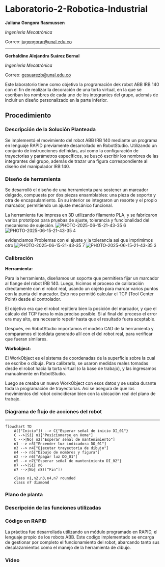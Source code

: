 # Laboratorio-2-Robotica-Industrial


**Juliana Gongora Rasmussen**


_Ingeniería Mecatrónica_

Correo: jugongorar@unal.edu.co

---


**Gerhaldine Alejandra Suárez Bernal**
  
  _Ingeniería Mecatrónica_

Correo: gesuarezb@unal.edu.co

Este laboratorio tiene como objetivo la programación dek robot ABB IRB 140 con el fin de realizar la decoración de una torta virtual, en la que se escriban los nombres de cada uno de los integrantes del grupo, además de incluir un diseño personalizado en la parte inferior.

## Procedimiento
### Descripción de la Solución Planteada
Se implementó el movimiento del robot ABB IRB 140 mediante un programa en lenguaje RAPID previamente desarrollado en RobotStudio. Utilizando un conjunto de instrucciones definidas, así como la configuración de trayectorias y parámetros específicos, se buscó escribir los nombres de las integrantes del grupo, además de trazar una figura correspondiente al diseño del manipulador IRB 140.

### Diseño de herramienta
Se desarrolló el diseño de una herramienta para sostener un marcador delgado, compuesta por dos piezas ensamblables: una pieza de soporte y otra de encapsulamiento.
En su interior se integraron un resorte y el propio marcador, permitiendo un ajuste mecánico funcional.

La herramienta fue impresa en 3D utilizando filamento PLA, y se fabricaron varios prototipos para pruebas de ajuste, tolerancia y funcionalidad del mecanismo de sujeción.
![PHOTO-2025-06-15-21-43-35 6](https://github.com/user-attachments/assets/c3875a64-eeb7-476f-84e9-9f5601d0789a)
![PHOTO-2025-06-15-21-43-35 4](https://github.com/user-attachments/assets/d59ea6c6-7694-4f44-8a65-391367825876)

evidenciamos Problemas con el ajuste y la tolerancia asi que imprimimos otro
![PHOTO-2025-06-15-21-43-35 7](https://github.com/user-attachments/assets/d8ceafe2-a50b-4fa2-a7a8-380464b0f0cc)
![PHOTO-2025-06-15-21-43-35 3](https://github.com/user-attachments/assets/8896694a-f174-4fad-b2d1-dae528e35c07)


### Calibración
**Herramienta:**

Para la herramienta, diseñamos un soporte que permitiera fijar un marcador al flange del robot IRB 140. Luego, hicimos el proceso de calibración directamente con el robot real, usando un objeto para marcar varios puntos con la punta del marcador. Esto nos permitió calcular el TCP (Tool Center Point) desde el controlador.

El objetivo era que el robot repitiera bien la posición del marcador, y que el cálculo del TCP fuera lo más preciso posible. Si al final del proceso el error era muy alto, era necesario repetir hasta que el resultado fuera aceptable.

Después, en RobotStudio importamos el modelo CAD de la herramienta y comparamos el tooldata generado allí con el del robot real, para verificar que fueran similares.

**Workobject:**

El WorkObject es el sistema de coordenadas de la superficie sobre la cual se escribe o dibuja. Para calibrarlo, se usaron medidas reales tomadas desde el robot hacia la torta virtual (o la base de trabajo), y las ingresamos manualmente en RobotStudio.

Luego se creaba un nuevo WorkObject con esos datos y se usaba durante toda la programación de trayectorias. Así se asegura de que los movimientos del robot coincidieran bien con la ubicación real del plano de trabajo.

### Diagrama de flujo de acciones del robot



---
```mermaid
flowchart TD
    A(["Inicio"]) --> C{"Esperar señal de inicio DI_01"}
    C -->|Sí| n1["Posicionarse en Home"]
    C -->|No| n2["Esperar señal de mantenimiento"]
    n1 --> n3["Encender luz indicadora DO_01"]
    n3 --> n4["Ejecutar trayectoria de dibujo"]
    n4 --> n5["Dibujo de nombres y figura"]
    n2 --> n6["Apagar luz DO_01"]
    n5 --> n7{"Esperar señal de mantenimiento DI_02"}
    n7 -->|Sí| n6
    n7 -->|No| n8(["Fin"])

    class n1,n2,n3,n4,n7 rounded
    class n7 diamond
```
### Plano de planta
### Descripción de las funciones utilizadas
### Código en RAPID 
La práctica fue desarrollada utilizando un módulo programado en RAPID, el lenguaje propio de los robots ABB. Este codigo implementado se encarga de gestionar por completo el funcionamiento del robot, abarcando tanto sus desplazamientos como el manejo de la herramienta de dibujo.
### Vídeo


